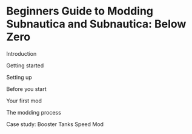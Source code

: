 # Beginners Guide to Modding Subnautica and Subnautica: Below Zero

Introduction

Getting started

Setting up

Before you start

Your first mod

The modding process

Case study: Booster Tanks Speed Mod


